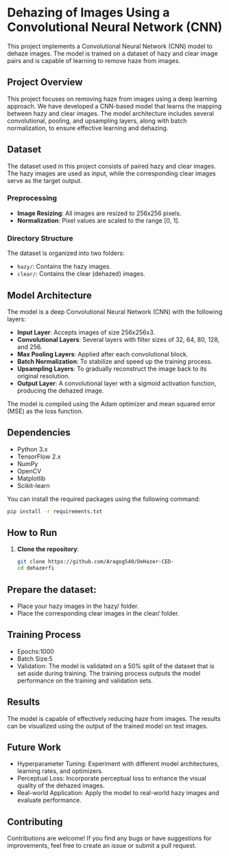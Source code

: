 # Dehazing of Images Using a Convolutional Neural Network (CNN)

This project implements a Convolutional Neural Network (CNN) model to dehaze images. The model is trained on a dataset of hazy and clear image pairs and is capable of learning to remove haze from images.

## Project Overview

This project focuses on removing haze from images using a deep learning approach. We have developed a CNN-based model that learns the mapping between hazy and clear images. The model architecture includes several convolutional, pooling, and upsampling layers, along with batch normalization, to ensure effective learning and dehazing.

## Dataset

The dataset used in this project consists of paired hazy and clear images. The hazy images are used as input, while the corresponding clear images serve as the target output.

### Preprocessing

- **Image Resizing**: All images are resized to 256x256 pixels.
- **Normalization**: Pixel values are scaled to the range [0, 1].

### Directory Structure

The dataset is organized into two folders:
- `hazy/`: Contains the hazy images.
- `clear/`: Contains the clear (dehazed) images.

## Model Architecture

The model is a deep Convolutional Neural Network (CNN) with the following layers:

- **Input Layer**: Accepts images of size 256x256x3.
- **Convolutional Layers**: Several layers with filter sizes of 32, 64, 80, 128, and 256.
- **Max Pooling Layers**: Applied after each convolutional block.
- **Batch Normalization**: To stabilize and speed up the training process.
- **Upsampling Layers**: To gradually reconstruct the image back to its original resolution.
- **Output Layer**: A convolutional layer with a sigmoid activation function, producing the dehazed image.

The model is compiled using the Adam optimizer and mean squared error (MSE) as the loss function.

## Dependencies

- Python 3.x
- TensorFlow 2.x
- NumPy
- OpenCV
- Matplotlib
- Scikit-learn

You can install the required packages using the following command:

```bash
pip install -r requirements.txt
```

## How to Run

1. **Clone the repository**:
   ```bash
   git clone https://github.com/Aragog540/DeHazer-CED-
   cd dehazerfi

## Prepare the dataset:

- Place your hazy images in the hazy/ folder.
- Place the corresponding clear images in the clear/ folder.

## Training Process
- Epochs:1000
- Batch Size:5
- Validation: The model is validated on a 50% split of the dataset that is set aside during training.
  The training process outputs the model performance on the training and validation sets.

## Results 
The model is capable of effectively reducing haze from images. The results can be visualized using the output of the trained model on test images.

## Future Work
- Hyperparameter Tuning: Experiment with different model architectures, learning rates, and optimizers.
- Perceptual Loss: Incorporate perceptual loss to enhance the visual quality of the dehazed images.
- Real-world Application: Apply the model to real-world hazy images and evaluate performance.

## Contributing 
Contributions are welcome! If you find any bugs or have suggestions for improvements, feel free to create an issue or submit a pull request.


